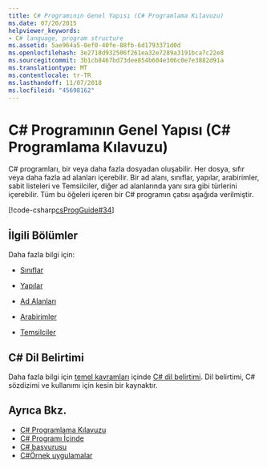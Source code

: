 ```yaml
---
title: C# Programının Genel Yapısı (C# Programlama Kılavuzu)
ms.date: 07/20/2015
helpviewer_keywords:
- C# language, program structure
ms.assetid: 5ae964a5-0ef0-40fe-88fb-6d1793371d0d
ms.openlocfilehash: 3e2718d932506f261ea32e7289a3191bca7c22e8
ms.sourcegitcommit: 3b1cb8467bd73dee854b604e306c0e7e3882d91a
ms.translationtype: MT
ms.contentlocale: tr-TR
ms.lasthandoff: 11/07/2018
ms.locfileid: "45698162"
---
```

# <a name="general-structure-of-a-c-program-c-programming-guide"></a>C# Programının Genel Yapısı (C# Programlama Kılavuzu)
C# programları, bir veya daha fazla dosyadan oluşabilir. Her dosya, sıfır veya daha fazla ad alanları içerebilir. Bir ad alanı, sınıflar, yapılar, arabirimler, sabit listeleri ve Temsilciler, diğer ad alanlarında yanı sıra gibi türlerini içerebilir. Tüm bu öğeleri içeren bir C# programın çatısı aşağıda verilmiştir.  
  
 [!code-csharp[csProgGuide#34](../../../csharp/programming-guide/inside-a-program/codesnippet/CSharp/general-structure-of-a-csharp-program_1.cs)]  
  
## <a name="related-sections"></a>İlgili Bölümler  
 Daha fazla bilgi için:  
  
-   [Sınıflar](../../../csharp/programming-guide/classes-and-structs/classes.md)  
  
-   [Yapılar](../../../csharp/programming-guide/classes-and-structs/structs.md)  
  
-   [Ad Alanları](../../../csharp/programming-guide/namespaces/index.md)  
  
-   [Arabirimler](../../../csharp/programming-guide/interfaces/index.md)  
  
-   [Temsilciler](../../../csharp/programming-guide/delegates/index.md)  
  
## <a name="c-language-specification"></a>C# Dil Belirtimi  

Daha fazla bilgi için [temel kavramları](~/_csharplang/spec/basic-concepts.md) içinde [ C# dil belirtimi](../../language-reference/language-specification/index.md). Dil belirtimi, C# sözdizimi ve kullanımı için kesin bir kaynaktır.
  
## <a name="see-also"></a>Ayrıca Bkz.

- [C# Programlama Kılavuzu](../../../csharp/programming-guide/index.md)  
- [C# Programı İçinde](../../../csharp/programming-guide/inside-a-program/index.md)  
- [C# başvurusu](../../../csharp/language-reference/index.md)  
- [C#Örnek uygulamalar](https://msdn.microsoft.com/library/9a9d7aaa-51d3-4224-b564-95409b0f3e15)
